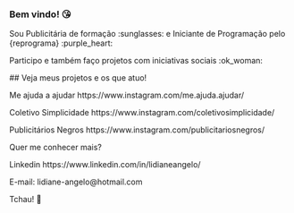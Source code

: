 
### Bem vindo! :kissing_heart:

<p>Sou Publicitária de formação :sunglasses: e Iniciante de Programação pelo {reprograma} :purple_heart:</p>
<p>Participo e também faço projetos com iniciativas sociais :ok_woman:</p>
<p></p>
<p></p>
## Veja meus projetos e os que atuo!

<p>Me ajuda a ajudar https://www.instagram.com/me.ajuda.ajudar/</p>
<p>Coletivo Simplicidade https://www.instagram.com/coletivosimplicidade/</p>
<p>Publicitários Negros https://www.instagram.com/publicitariosnegros/</p>
<p></p>
<p></p>
Quer me conhecer mais?
<p>Linkedin https://www.linkedin.com/in/lidianeangelo/</p>
<p>E-mail: lidiane-angelo@hotmail.com</p>

Tchau! :wave:
<!--Imagem
//https://guides.github.com/pdfs/markdown-cheatsheet-online.pdf
https://www.opendoodles.com/
[nomedaimagem](link da imagem)

(./imagens/nomedaimagem.extensão)
contatos

Emoji
//https://www.webfx.com/tools/emoji-cheat-sheet/



<!--Here are some ideas to get you started:

- 🔭 I’m currently working on ...
- 🌱 I’m currently learning ...
- 👯 I’m looking to collaborate on ...
- 🤔 I’m looking for help with ...
- 💬 Ask me about ...
- 📫 How to reach me: ...
- 😄 Pronouns: ...
- ⚡ Fun fact: ...
--> 


